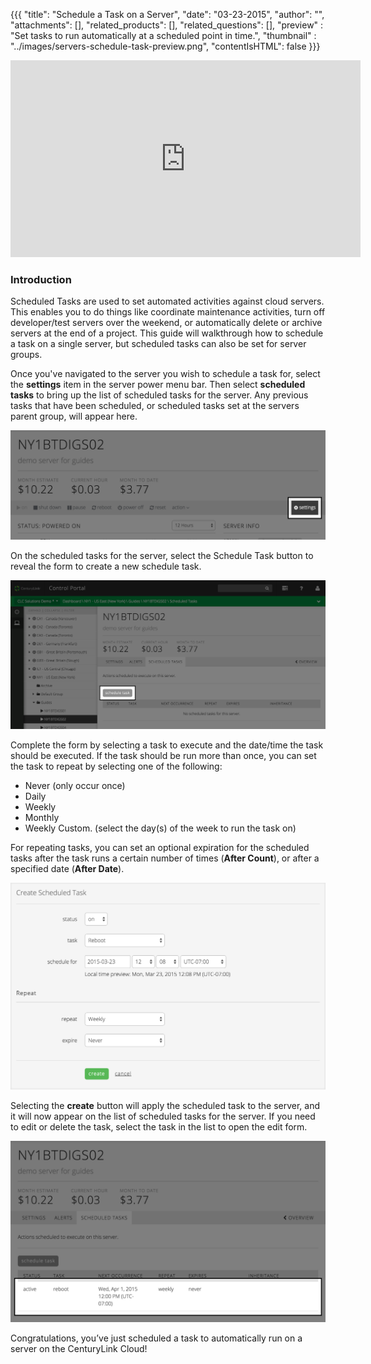 {{{
  "title": "Schedule a Task on a Server",
  "date": "03-23-2015",
  "author": "",
  "attachments": [],
  "related_products": [],
  "related_questions": [],
  "preview" : "Set tasks to run automatically at a scheduled point in time.",
  "thumbnail" : "../images/servers-schedule-task-preview.png",
  "contentIsHTML": false
}}}

<iframe width="560" height="315" src="https://www.youtube.com/embed/OhDD3MQGZa0?rel=0&amp;showinfo=0" frameborder="0" allowfullscreen></iframe>

### Introduction

Scheduled Tasks are used to set automated activities against cloud servers. This enables you to do things like coordinate maintenance activities, turn off developer/test servers over the weekend, or automatically delete or archive servers at the end of a project. This guide will walkthrough how to schedule a task on a single server, but scheduled tasks can also be set for server groups.

Once you've navigated to the server you wish to schedule a task for, select the **settings** item in the server power menu bar. Then select **scheduled tasks** to bring up the list of scheduled tasks for the server. Any previous tasks that have been scheduled, or scheduled tasks set at the servers parent group, will appear here.



![scheduled tasks](../images/servers-scheduled-task-1.png)

On the scheduled tasks for the server, select the Schedule Task button to reveal the form to create a new schedule task.

![confirm archive server](../images/servers-scheduled-task-2.png)

Complete the form by selecting a task to execute and the date/time the task should be executed. If the task should be run more than once, you can set the task to repeat by selecting one of the following:

* Never (only occur once)
* Daily
* Weekly
* Monthly
* Weekly Custom. (select the day(s) of the week to run the task on)

For repeating tasks, you can set an optional expiration for the scheduled tasks after the task runs a certain number of times (**After Count**), or after a specified date (**After Date**).

![Create scheduled task form](../images/servers-scheduled-task-3.png)

Selecting the **create** button will apply the scheduled task to the server, and it will now appear on the list of scheduled tasks for the server. If you need to edit or delete the task, select the task in the list to open the edit form.

![Scheduled task for a server](../images/servers-scheduled-task-4.png)

Congratulations, you’ve just scheduled a task to automatically run on a server on the CenturyLink Cloud!
